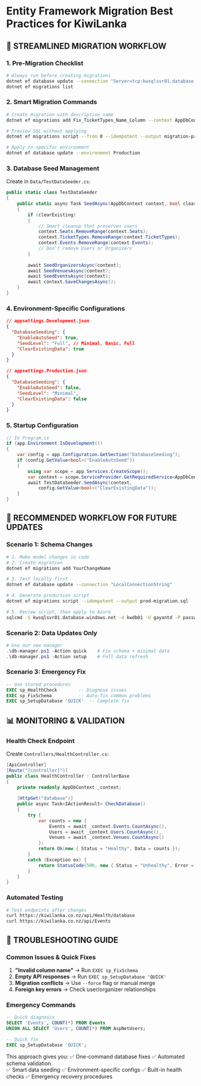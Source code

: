 # Entity Framework Migration Best Practices for KiwiLanka

## 🎯 STREAMLINED MIGRATION WORKFLOW

### 1. Pre-Migration Checklist
```bash
# Always run before creating migrations
dotnet ef database update --connection "Server=tcp:kwsqlsvr01.database.windows.net,1433;Initial Catalog=kwdb01;..."
dotnet ef migrations list
```

### 2. Smart Migration Commands
```bash
# Create migration with descriptive name
dotnet ef migrations add Fix_TicketTypes_Name_Column --context AppDbContext

# Preview SQL without applying
dotnet ef migrations script --from 0 --idempotent --output migration-preview.sql

# Apply to specific environment
dotnet ef database update --environment Production
```

### 3. Database Seed Management
Create in `Data/TestDataSeeder.cs`:
```csharp
public static class TestDataSeeder 
{
    public static async Task SeedAsync(AppDbContext context, bool clearExisting = false)
    {
        if (clearExisting)
        {
            // Smart cleanup that preserves users
            context.Seats.RemoveRange(context.Seats);
            context.TicketTypes.RemoveRange(context.TicketTypes);
            context.Events.RemoveRange(context.Events);
            // Don't remove Users or Organizers
        }
        
        await SeedOrganizersAsync(context);
        await SeedVenuesAsync(context);  
        await SeedEventsAsync(context);
        await context.SaveChangesAsync();
    }
}
```

### 4. Environment-Specific Configurations
```json
// appsettings.Development.json
{
  "DatabaseSeeding": {
    "EnableAutoSeed": true,
    "SeedLevel": "Full", // Minimal, Basic, Full
    "ClearExistingData": true
  }
}

// appsettings.Production.json  
{
  "DatabaseSeeding": {
    "EnableAutoSeed": false,
    "SeedLevel": "Minimal",
    "ClearExistingData": false
  }
}
```

### 5. Startup Configuration
```csharp
// In Program.cs
if (app.Environment.IsDevelopment())
{
    var config = app.Configuration.GetSection("DatabaseSeeding");
    if (config.GetValue<bool>("EnableAutoSeed"))
    {
        using var scope = app.Services.CreateScope();
        var context = scope.ServiceProvider.GetRequiredService<AppDbContext>();
        await TestDataSeeder.SeedAsync(context, 
            config.GetValue<bool>("ClearExistingData"));
    }
}
```

## 🚀 RECOMMENDED WORKFLOW FOR FUTURE UPDATES

### Scenario 1: Schema Changes
```bash
# 1. Make model changes in code
# 2. Create migration
dotnet ef migrations add YourChangeName

# 3. Test locally first
dotnet ef database update --connection "LocalConnectionString"

# 4. Generate production script
dotnet ef migrations script --idempotent --output prod-migration.sql

# 5. Review script, then apply to Azure
sqlcmd -S kwsqlsvr01.database.windows.net -d kwdb01 -U gayantd -P password -i prod-migration.sql
```

### Scenario 2: Data Updates Only
```powershell
# Use our new manager
.\db-manager.ps1 -Action quick    # Fix schema + minimal data
.\db-manager.ps1 -Action setup    # Full data refresh
```

### Scenario 3: Emergency Fix
```sql
-- Use stored procedures
EXEC sp_HealthCheck        -- Diagnose issues
EXEC sp_FixSchema          -- Auto-fix common problems
EXEC sp_SetupDatabase 'QUICK'  -- Complete fix
```

## 📊 MONITORING & VALIDATION

### Health Check Endpoint
Create `Controllers/HealthController.cs`:
```csharp
[ApiController]
[Route("[controller]")]
public class HealthController : ControllerBase
{
    private readonly AppDbContext _context;
    
    [HttpGet("database")]
    public async Task<IActionResult> CheckDatabase()
    {
        try {
            var counts = new {
                Events = await _context.Events.CountAsync(),
                Users = await _context.Users.CountAsync(), 
                Venues = await _context.Venues.CountAsync()
            };
            return Ok(new { Status = "Healthy", Data = counts });
        }
        catch (Exception ex) {
            return StatusCode(500, new { Status = "Unhealthy", Error = ex.Message });
        }
    }
}
```

### Automated Testing
```bash
# Test endpoints after changes
curl https://kiwilanka.co.nz/api/Health/database
curl https://kiwilanka.co.nz/api/Events
```

## 🔧 TROUBLESHOOTING GUIDE

### Common Issues & Quick Fixes
1. **"Invalid column name"** → Run `EXEC sp_FixSchema`
2. **Empty API responses** → Run `EXEC sp_SetupDatabase 'QUICK'`
3. **Migration conflicts** → Use `--force` flag or manual merge
4. **Foreign key errors** → Check user/organizer relationships

### Emergency Commands
```sql
-- Quick diagnosis
SELECT 'Events', COUNT(*) FROM Events
UNION ALL SELECT 'Users', COUNT(*) FROM AspNetUsers;

-- Quick fix
EXEC sp_SetupDatabase 'QUICK';
```

This approach gives you:
✅ One-command database fixes
✅ Automated schema validation  
✅ Smart data seeding
✅ Environment-specific configs
✅ Built-in health checks
✅ Emergency recovery procedures

